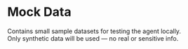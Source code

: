 # Mock Data

Contains small sample datasets for testing the agent locally.  
Only synthetic data will be used — no real or sensitive info.